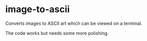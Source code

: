 # image-to-ascii
Converts images to ASCII art which can be viewed on a terminal.

The code works but needs some more polishing.